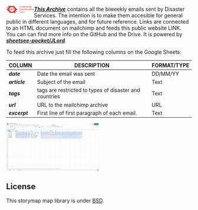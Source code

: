 <img src="/img/hot_logo.png" height="15%" width="15%" align="left"/> ***[This Archive](Link)*** contains all the biweekly emails sent by Disaster Services. The intention is to make them accesible for general public in different languages, and for future reference. Links are connected to an HTML document on mailchimp and feeds this public website LINK. You can can find more info on the GitHub and the Drive. 
It is powered by ***[sheetsee-pocket/JLord](https://github.com/jlord)***. 

To feed this archive just fill the following columns on the Google Sheets: 



COLUMN | DESCRIPTION | FORMAT/TYPE
------ | ------|----------
***date***      | Date the email was sent   | DD/MM/YY
***article***	| Subject of the email	| Text
***tags***	| tags are restricted to types of disaster and countries |	Text
***url*** |	URL to the mailchimp archive	| URL
***excerpt***	| First line of first paragraph of each email. |	Text		

<img src="/img/google_sheets.png" height="50%" width="50%" align="center"/>

## License

This storymap map library is under [BSD](LICENSE).
